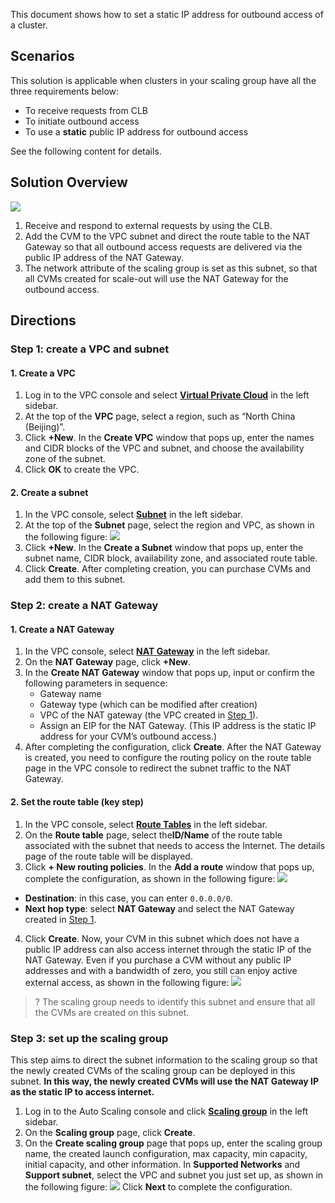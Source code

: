 This document shows how to set a static IP address for outbound access of a cluster.


## Scenarios

This solution is applicable when clusters in your scaling group have all the three requirements below:
- To receive requests from CLB
- To initiate outbound access
- To use a **static** public IP address for outbound access

See the following content for details.

## Solution Overview
![](https://main.qcloudimg.com/raw/645411d191ecdf976ed11d5a11cd69aa.png)
1. Receive and respond to external requests by using the CLB.
2. Add the CVM to the VPC subnet and direct the route table to the NAT Gateway so that all outbound access requests are delivered via the public IP address of the NAT Gateway.
3. The network attribute of the scaling group is set as this subnet, so that all CVMs created for scale-out will use the NAT Gateway for the outbound access.



## Directions

### Step 1: create a VPC and subnet

#### 1. Create a VPC<span id="createVPC"></span>
1. Log in to the VPC console and select **[Virtual Private Cloud](https://console.cloud.tencent.com/vpc/)** in the left sidebar.
2. At the top of the **VPC** page, select a region, such as “North China (Beijing)”.
3. Click **+New**. In the **Create VPC** window that pops up, enter the names and CIDR blocks of the VPC and subnet, and choose the availability zone of the subnet.
4. Click **OK** to create the VPC.


#### 2. Create a subnet
1. In the VPC console, select **[Subnet](https://console.cloud.tencent.com/vpc/subnet)** in the left sidebar.
2. At the top of the **Subnet** page, select the region and VPC, as shown in the following figure:
![](https://main.qcloudimg.com/raw/8c04a129eabe941ad8ef9758347e028f.png)
2. Click **+New**. In the **Create a Subnet** window that pops up, enter the subnet name, CIDR block, availability zone, and associated route table.
3. Click **Create**. After completing creation, you can purchase CVMs and add them to this subnet.


### Step 2: create a NAT Gateway
#### 1. Create a NAT Gateway<span id="createNAT"></span>
1. In the VPC console, select **[NAT Gateway](https://console.cloud.tencent.com/vpc/nat)** in the left sidebar.
2. On the **NAT Gateway** page, click **+New**.
3. In the **Create NAT Gateway** window that pops up, input or confirm the following parameters in sequence:
	- Gateway name
	- Gateway type (which can be modified after creation)
	- VPC of the NAT gateway (the VPC created in [Step 1](#createVPC)).
	- Assign an EIP for the NAT Gateway. (This IP address is the static IP address for your CVM’s outbound access.)
3. After completing the configuration, click **Create**.
After the NAT Gateway is created, you need to configure the routing policy on the route table page in the VPC console to redirect the subnet traffic to the NAT Gateway.

#### **2. Set the route table (key step)**
1. In the VPC console, select **[Route Tables](https://console.cloud.tencent.com/vpc/route)** in the left sidebar.
2. On the **Route table** page, select the**ID/Name** of the route table associated with the subnet that needs to access the Internet. The details page of the route table will be displayed.
3. Click **+ New routing policies**. In the **Add a route** window that pops up, complete the configuration, as shown in the following figure:
![](https://main.qcloudimg.com/raw/e5029e42a6570c26814375f2264a7f4b.png)
 - **Destination**: in this case, you can enter `0.0.0.0/0`.
 - **Next hop type**: select **NAT Gateway** and select the NAT Gateway created in [Step 1](#createNAT).
4. Click **Create**. Now, your CVM in this subnet which does not have a public IP address can also access internet through the static IP of the NAT Gateway.
Even if you purchase a CVM without any public IP addresses and with a bandwidth of zero, you still can enjoy active external access, as shown in the following figure:
![](https://mc.qcloudimg.com/static/img/17ed153e06272885b56764781d9ab581/49.jpg)
>? The scaling group needs to identify this subnet and ensure that all the CVMs are created on this subnet.
>

### Step 3: set up the scaling group
This step aims to direct the subnet information to the scaling group so that the newly created CVMs of the scaling group can be deployed in this subnet. **In this way, the newly created CVMs will use the NAT Gateway IP as the static IP to access internet.**
1. Log in to the Auto Scaling console and click [**Scaling group**](https://console.cloud.tencent.com/autoscaling/group) in the left sidebar.
2. On the **Scaling group** page, click **Create**.
3. On the **Create scaling group** page that pops up, enter the scaling group name, the created launch configuration, max capacity, min capacity, initial capacity, and other information.
In **Supported Networks** and **Support subnet**, select the VPC and subnet you just set up, as shown in the following figure:
![](https://main.qcloudimg.com/raw/f752a1ae61b9a49c97d50626f33f76da.png)
Click **Next** to complete the configuration.
